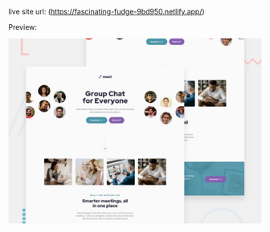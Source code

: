 live site url: (https://fascinating-fudge-9bd950.netlify.app/)

Preview:

![image alt](https://github.com/tacesept/My-FrontendMentor-Practices/blob/40a1c744faacc44b3cf110f3335493ebe0fab8ea/Junior/2.%20meet-landing-page/preview.jpg)
